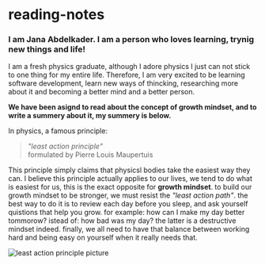 # reading-notes

### I am Jana Abdelkader. I am a person who loves learning, trynig new things and life!
I am a fresh physics graduate, although I adore physics I just can not stick to one thing for my entire life.  Therefore, I am very excited to be learning software development, learn new ways of thincking, researching more about it and becoming a better mind and a better person. 

**We have been asignd to read about the concept of **growth mindset**, and to write a summery about it, my summery is below.**

In physics, a famous principle:
> _"least action principle"_    
> formulated by Pierre Louis Maupertuis

This principle simply claims that physicsl bodies take the easiest way they can. I believe this principle actually applies to our lives, we tend to do what is easiest for us, this is the exact opposite for **growth mindset**. 
to build our growth mindset to be stronger, we must resist the _"least action path"_. the best way to do it is to review each day before you sleep, and ask yourself quistions that help you grow. for example: how can I make my day better tommorow? istead of: how bad was my day? the latter is a destructive mindset indeed. 
finally, we all need to have that balance between working hard and being easy on yourself when it really needs that. 

![least action principle picture](https://149348513.v2.pressablecdn.com/wp-content/uploads/2010/11/Pass-Summit.png")
